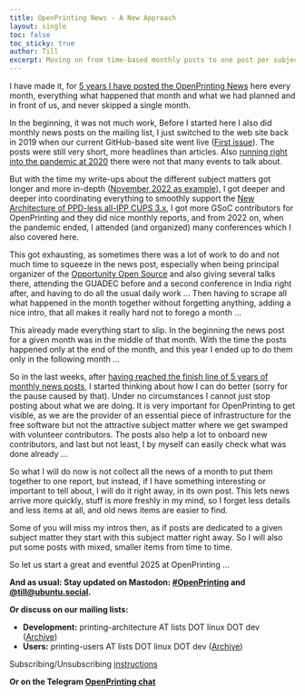 ```yaml
---
title: OpenPrinting News - A New Approach
layout: single
toc: false
toc_sticky: true
author: Till
excerpt: Moving on from time-based monthly posts to one post per subject matter
---
```


I have made it, for [5 years I have posted the OpenPrinting News](/OpenPrinting-News-October-2024/) here every month, everything what happened that month and what we had planned and in front of us, and never skipped a single month.

In the beginning, it was not much work, Before I started here I also did monthly news posts on the mailing list, I just switched to the web site back in 2019 when our current GitHub-based site went live ([First issue](/OpenPrinting-News-October-2019/)). The posts were still very short, more headlines than articles. Also [running right into the pandemic at 2020](/OpenPrinting-News-March-2020/) there were not that many events to talk about.

But with the time my write-ups about the different subject matters got longer and more in-depth ([November 2022 as example](/OpenPrinting-News-November-2022/)), I got deeper and deeper into coordinating everything to smoothly support the [New Architecture of PPD-less all-IPP CUPS 3.x](/current/#the-new-architecture-for-printing-and-scanning), I got more GSoC contributors for OpenPrinting and they did nice monthly reports, and from 2022 on, when the pandemic ended, I attended (and organized) many conferences which I also covered here.

This got exhausting, as sometimes there was a lot of work to do and not much time to squeeze in the news post, especially when being principal organizer of the [Opportunity Open Source](/OpenPrinting-News-August-2024/#opportunity-open-source-in-iit-kanpur) and also giving several talks there, attending the GUADEC before and a second conference in India right after, and having to do all the usual daily work ... Then having to scrape all what happened in the month together without forgetting anything, adding a nice intro, that all makes it really hard not to forego a month ...

This already made everything start to slip. In the beginning the news post for a given month was in the middle of that month. With the time the posts happened only at the end of the month, and this year I ended up to do them only in the following month ...

So in the last weeks, after [having reached the finish line of 5 years of monthly news posts](/OpenPrinting-News-October-2024/), I started thinking about how I can do better (sorry for the pause caused by that). Under no circumstances I cannot just stop posting about what we are doing. It is very important for OpenPrinting to get visible, as we are the provider of an essential piece of infrastructure for the free software but not the attractive subject matter where we get swamped with volunteer contributors. The posts also help a lot to onboard new contributors, and last but not least, I by myself can easily check what was done already ...

So what I will do now is not collect all the news of a month to put them together to one report, but instead, if I have something interesting or important to tell about, I will do it right away, in its own post. This lets news arrive more quickly, stuff is more freshly in my mind, so I forget less details and less items at all, and old news items are easier to find.

Some of you will miss my intros then, as if posts are dedicated to a given subject matter they start with this subject matter right away. So I will also put some posts with mixed, smaller items from time to time.

So let us start a great and eventful 2025 at OpenPrinting ...


**And as usual: Stay updated on Mastodon: [#OpenPrinting](https://ubuntu.social/tags/OpenPrinting) and [@till@ubuntu.social](https://ubuntu.social/@till).**

**Or discuss on our mailing lists:**
- **Development:** printing-architecture AT lists DOT linux DOT dev ([Archive](https://lore.kernel.org/printing-architecture/))
- **Users:** printing-users AT lists DOT linux DOT dev ([Archive](https://lore.kernel.org/printing-users/))

Subscribing/Unsubscribing [instructions](https://subspace.kernel.org/subscribing.html)

**Or on the Telegram [OpenPrinting chat](https://t.me/+RizBbjXz4uU2ZWM1)**


